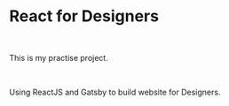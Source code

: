 <h1>React for Designers</h1><br />
<p>This is my practise project.<p><br />
<p>Using ReactJS and Gatsby to build website for Designers.<p>
